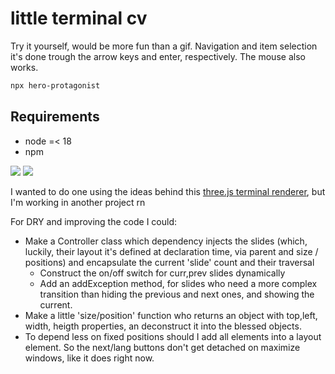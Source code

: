 # little terminal cv

Try it yourself, would be more fun than a gif. Navigation and item selection
it's done trough the arrow keys and enter, respectively. The mouse also works.

```bash
npx hero-protagonist
```

## Requirements

- node =< 18
- npm

 ![](crt.gif) ![](demo.gif)

I wanted to do one using the ideas behind this
[three.js terminal renderer](https://github.com/zz85/threejs-term), but I'm
working in another project rn

For DRY and improving the code I could:

- Make a Controller class which dependency injects the slides (which, luckily,
  their layout it's defined at declaration time, via parent and size /
  positions) and encapsulate the current 'slide' count and their traversal
  - Construct the on/off switch for curr,prev slides dynamically
  - Add an addException method, for slides who need a more complex transition
    than hiding the previous and next ones, and showing the current.
- Make a little 'size/position' function who returns an object with top,left,
  width, heigth properties, an deconstruct it into the blessed objects.
- To depend less on fixed positions should I add all elements into a layout
  element. So the next/lang buttons don't get detached on maximize windows, like
  it does right now.
